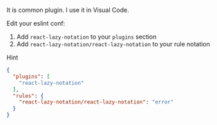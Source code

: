 It is common plugin. I use it in Visual Code.

Edit your eslint conf:
1. Add `react-lazy-notation` to your `plugins` section
2. Add `react-lazy-notation/react-lazy-notation` to your rule notation

Hint
```json
{
  "plugins": [
    "react-lazy-notation"
  ],
  "rules": {
    "react-lazy-notation/react-lazy-notation": "error"
  }
}
```
